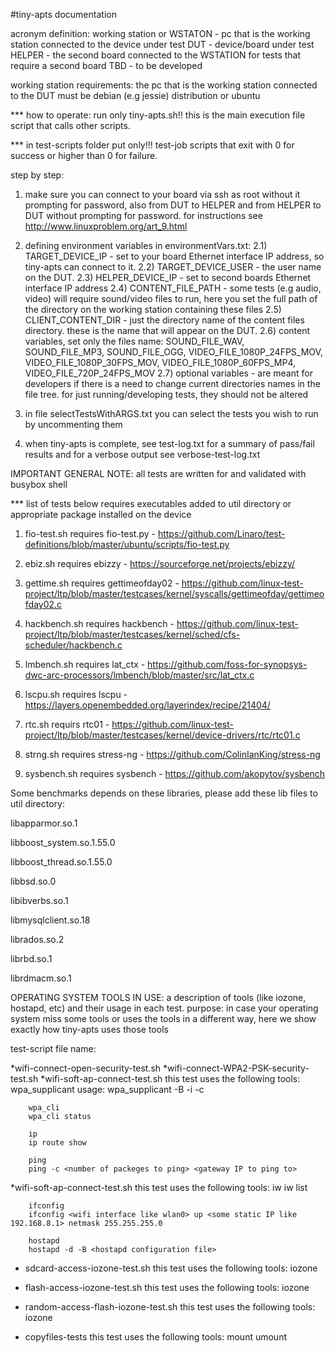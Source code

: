 #tiny-apts documentation

acronym definition:
working station or WSTATON - pc that is the working station connected to the device under test
DUT - device/board under test
HELPER - the second board connected to the WSTATION for tests that require a second board
TBD - to be developed

working station requirements: 
the pc that is the working station connected to the DUT must be debian (e.g jessie) distribution or ubuntu


*** how to operate:
run only tiny-apts.sh!! this is the main execution file script that calls other scripts.

*** in test-scripts folder put only!!! test-job scripts that exit with 0 for success or higher than 0 for failure.

step by step:

1. make sure you can connect to your board via ssh as root without it prompting for password,
also from DUT to HELPER and from HELPER to DUT without prompting for password.
for instructions see http://www.linuxproblem.org/art_9.html


2. defining environment variables in environmentVars.txt:
	2.1) TARGET_DEVICE_IP - set to your board Ethernet interface IP address, so tiny-apts can connect to it.
	2.2) TARGET_DEVICE_USER - the user name on the DUT.
	2.3) HELPER_DEVICE_IP - set to second boards Ethernet interface IP address
	2.4) CONTENT_FILE_PATH - some tests (e.g audio, video) will require sound/video files to run, 
	here you set the full path of the directory on the working station containing these files 
	2.5) CLIENT_CONTENT_DIR - just the directory name of the content files directory. 
	these is the name that will appear on the DUT.
	2.6) content variables, set only the files name: SOUND_FILE_WAV, SOUND_FILE_MP3, SOUND_FILE_OGG, 
	VIDEO_FILE_1080P_24FPS_MOV, VIDEO_FILE_1080P_30FPS_MOV, VIDEO_FILE_1080P_60FPS_MP4, VIDEO_FILE_720P_24FPS_MOV
	2.7) optional variables - are meant for developers if there is a need to change current directories names in the file tree. 
	for just running/developing tests, they should not be altered
		

3. in file selectTestsWithARGS.txt you can select the tests you wish to run by uncommenting them

4. when tiny-apts is complete, see test-log.txt for a summary of pass/fail results and for a verbose output see verbose-test-log.txt


IMPORTANT GENERAL NOTE: all tests are written for and validated with busybox shell

*** list of tests below requires executables added to util directory or appropriate package installed  on the device

1. fio-test.sh requires fio-test.py - https://github.com/Linaro/test-definitions/blob/master/ubuntu/scripts/fio-test.py

2. ebiz.sh requires ebizzy - https://sourceforge.net/projects/ebizzy/

3. gettime.sh requires gettimeofday02 - https://github.com/linux-test-project/ltp/blob/master/testcases/kernel/syscalls/gettimeofday/gettimeofday02.c

4. hackbench.sh requires hackbench - https://github.com/linux-test-project/ltp/blob/master/testcases/kernel/sched/cfs-scheduler/hackbench.c

5. lmbench.sh requires lat_ctx - https://github.com/foss-for-synopsys-dwc-arc-processors/lmbench/blob/master/src/lat_ctx.c

6. lscpu.sh requires lscpu - https://layers.openembedded.org/layerindex/recipe/21404/

7. rtc.sh requirs rtc01 - https://github.com/linux-test-project/ltp/blob/master/testcases/kernel/device-drivers/rtc/rtc01.c

8. strng.sh requires stress-ng - https://github.com/ColinIanKing/stress-ng

9. sysbench.sh requires sysbench - https://github.com/akopytov/sysbench

Some benchmarks depends on these libraries, please add these lib files to util directory:

libapparmor.so.1

libboost_system.so.1.55.0

libboost_thread.so.1.55.0

libbsd.so.0

libibverbs.so.1

libmysqlclient.so.18

librados.so.2

librbd.so.1

librdmacm.so.1



OPERATING SYSTEM TOOLS IN USE:
a description of tools (like iozone, hostapd, etc) and their usage in each test.
purpose: in case your operating system miss some tools or uses the tools in a different way, here we show exactly how tiny-apts uses those tools

test-script file name:

*wifi-connect-open-security-test.sh
*wifi-connect-WPA2-PSK-security-test.sh
*wifi-soft-ap-connect-test.sh
	this test uses the following tools: 
		wpa_supplicant
		usage: wpa_supplicant -B -i <wifi device e.g: wlan0> -c <wpa supplicant configuration file>

		wpa_cli
		wpa_cli status

		ip
		ip route show

		ping
		ping -c <number of packeges to ping> <gateway IP to ping to>

*wifi-soft-ap-connect-test.sh
	this test uses the following tools: 
		iw
		iw list

		ifconfig
		ifconfig <wifi interface like wlan0> up <some static IP like 192.168.8.1> netmask 255.255.255.0

		hostapd
		hostapd -d -B <hostapd configuration file>

* sdcard-access-iozone-test.sh
	this test uses the following tools: 
		iozone
* flash-access-iozone-test.sh
	this test uses the following tools: 
		iozone
* random-access-flash-iozone-test.sh 
	this test uses the following tools: 
		iozone

* copyfiles-tests
	this test uses the following tools: 
		mount
		umount

